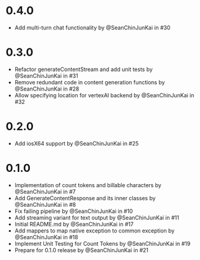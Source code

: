 # 0.4.0
* Add multi-turn chat functionality by @SeanChinJunKai in #30

# 0.3.0
* Refactor generateContentStream and add unit tests by @SeanChinJunKai in #31
* Remove redundant code in content generation functions by @SeanChinJunKai in #28
* Allow specifying location for vertexAI backend by @SeanChinJunKai in #32

# 0.2.0
* Add iosX64 support by @SeanChinJunKai in #25

# 0.1.0
* Implementation of count tokens and billable characters by @SeanChinJunKai in #7
* Add GenerateContentResponse and its inner classes by @SeanChinJunKai in #8
* Fix failing pipeline by @SeanChinJunKai in #10
* Add streaming variant for text output by @SeanChinJunKai in #11
* Initial README.md by @SeanChinJunKai in #17
* Add mappers to map native exception to common exception by @SeanChinJunKai in #18
* Implement Unit Testing for Count Tokens by @SeanChinJunKai in #19
* Prepare for 0.1.0 release by @SeanChinJunKai in #21
